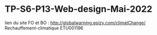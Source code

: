 # TP-S6-P13-Web-design-Mai-2022
lien du site FO et BO : http://globalwarning.epizy.com/climatChange/
Rechauffement-climatique
ETU001196
